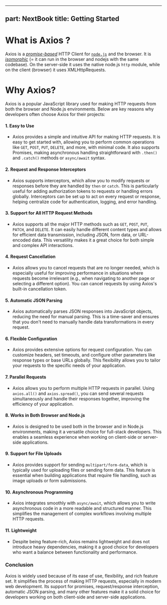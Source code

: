 
---
part: NextBook
title: Getting Started
---
# What is Axios ?

Axios is a _[promise-based](https://javascript.info/promise-basics)_ HTTP Client for [`node.js`](https://nodejs.org/) and the browser. It is _[isomorphic](https://www.lullabot.com/articles/what-is-an-isomorphic-application)_ (= it can run in the browser and nodejs with the same codebase). On the server-side it uses the native node.js `http` module, while on the client (browser) it uses XMLHttpRequests.

# Why Axios?

Axios is a popular JavaScript library used for making HTTP requests from both the browser and Node.js environments. Below are key reasons why developers often choose Axios for their projects:

#### 1. **Easy to Use**

- Axios provides a simple and intuitive API for making HTTP requests. It is easy to get started with, allowing you to perform common operations like `GET`, `POST`, `PUT`, `DELETE`, and more, with minimal code. It also supports Promises, making asynchronous handling straightforward with `.then()` and `.catch()` methods or `async/await` syntax.

#### 2. **Request and Response Interceptors**

- Axios supports interceptors, which allow you to modify requests or responses before they are handled by `then` or `catch`. This is particularly useful for adding authorization tokens to requests or handling errors globally. Interceptors can be set up to act on every request or response, helping centralize code for authentication, logging, and error handling.

#### 3. **Support for All HTTP Request Methods**

- Axios supports all the major HTTP methods such as `GET`, `POST`, `PUT`, `PATCH`, and `DELETE`. It can easily handle different content types and allows for efficient data transmission, including JSON, form data, or URL-encoded data. This versatility makes it a great choice for both simple and complex API interactions.

#### 4. **Request Cancellation**

- Axios allows you to cancel requests that are no longer needed, which is especially useful for improving performance in situations where requests become irrelevant (e.g., when navigating to another page or selecting a different option). You can cancel requests by using Axios's built-in cancellation token.

#### 5. **Automatic JSON Parsing**

- Axios automatically parses JSON responses into JavaScript objects, reducing the need for manual parsing. This is a time-saver and ensures that you don't need to manually handle data transformations in every request.

#### 6. **Flexible Configuration**

- Axios provides extensive options for request configuration. You can customize headers, set timeouts, and configure other parameters like response types or base URLs globally. This flexibility allows you to tailor your requests to the specific needs of your application.

#### 7. **Parallel Requests**

- Axios allows you to perform multiple HTTP requests in parallel. Using `axios.all()` and `axios.spread()`, you can send several requests simultaneously and handle their responses together, improving the efficiency of your application.

#### 8. **Works in Both Browser and Node.js**

- Axios is designed to be used both in the browser and in Node.js environments, making it a versatile choice for full-stack developers. This enables a seamless experience when working on client-side or server-side applications.

#### 9. **Support for File Uploads**

- Axios provides support for sending `multipart/form-data`, which is typically used for uploading files or sending form data. This feature is essential when building applications that require file handling, such as image uploads or form submissions.

#### 10. **Asynchronous Programming**

- Axios integrates smoothly with `async/await`, which allows you to write asynchronous code in a more readable and structured manner. This simplifies the management of complex workflows involving multiple HTTP requests.

#### 11. **Lightweight**

- Despite being feature-rich, Axios remains lightweight and does not introduce heavy dependencies, making it a good choice for developers who want a balance between functionality and performance.

### Conclusion

Axios is widely used because of its ease of use, flexibility, and rich feature set. It simplifies the process of making HTTP requests, especially in modern web development. Its support for promises, request/response interception, automatic JSON parsing, and many other features make it a solid choice for developers working on both client-side and server-side applications.
